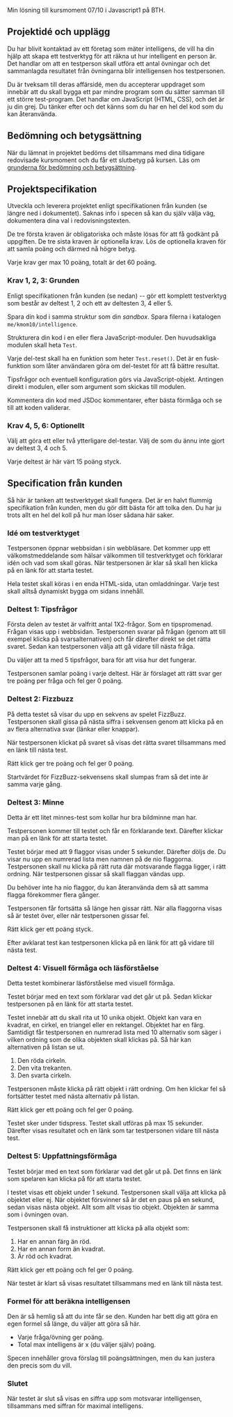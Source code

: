 Min lösning till kursmoment 07/10 i Javascript1 på BTH.

Projektidé och upplägg
--------------------------------------------------------------------

Du har blivit kontaktad av ett företag som mäter intelligens, de vill ha din hjälp att skapa ett testverktyg för att räkna ut hur intelligent en person är. Det handlar om att en testperson skall utföra ett antal övningar och det sammanlagda resultatet från övningarna blir intelligensen hos testpersonen. 

Du är tveksam till deras affärsidé, men du accepterar uppdraget som innebär att du skall bygga ett par mindre program som du sätter samman till ett större test-program. Det handlar om JavaScript (HTML, CSS), och det är ju din grej. Du tänker efter och det känns som du har en hel del kod som du kan återanvända.



Bedömning och betygsättning
--------------------------------------------------------------------

När du lämnat in projektet bedöms det tillsammans med dina tidigare redovisade kursmoment och du får ett slutbetyg på kursen. Läs om [grunderna för bedömning och betygsättning](https://dbwebb.se/kurser/faq/bedomning-och-betygsattning).

Projektspecifikation
--------------------------------------------------------------------

Utveckla och leverera projektet enligt specifikationen från kunden (se längre ned i dokumentet). Saknas info i specen så kan du själv välja väg, dokumentera dina val i redovisningstexten.

De tre första kraven är obligatoriska och måste lösas för att få godkänt på uppgiften. De tre sista kraven är optionella krav. Lös de optionella kraven för att samla poäng och därmed nå högre betyg.

Varje krav ger max 10 poäng, totalt är det 60 poäng.

### Krav 1, 2, 3: Grunden

Enligt specifikationen från kunden (se nedan) -- gör ett komplett testverktyg som består av deltest 1, 2 och ett av deltesten 3, 4 eller 5.

Spara din kod i samma struktur som din *sandbox*. Spara filerna i katalogen `me/kmom10/intelligence`.

Strukturera din kod i en eller flera JavaScript-moduler. Den huvudsakliga modulen skall heta `Test`.

Varje del-test skall ha en funktion som heter `Test.reset()`. Det är en fusk-funktion som låter användaren göra om del-testet för att få bättre resultat.

Tipsfrågor och eventuell konfiguration görs via JavaScript-objekt. Antingen direkt i modulen, eller som argument som skickas till modulen.

Kommentera din kod med JSDoc kommentarer, efter bästa förmåga och se till att koden validerar.

### Krav 4, 5, 6: Optionellt

Välj att göra ett eller två ytterligare del-testar. Välj de som du ännu inte gjort av deltest 3, 4 och 5.

Varje deltest är här värt 15 poäng styck.

Specification från kunden
--------------------------------------------------------------------

Så här är tanken att testverktyget skall fungera. Det är en halvt flummig specifikation från kunden, men du gör ditt bästa för att tolka den. Du har ju trots allt en hel del koll på hur man löser sådana här saker.

### Idé om testverktyget

Testpersonen öppnar webbsidan i sin webbläsare. Det kommer upp ett välkomstmeddelande som hälsar välkommen till testverktyget och förklarar idén och vad som skall göras. När testpersonen är klar så skall hen klicka på en länk för att starta testet.

Hela testet skall köras i en enda HTML-sida, utan omladdningar. Varje test skall alltså dynamiskt bygga om sidans innehåll.

### Deltest 1: Tipsfrågor

Första delen av testet är valfritt antal 1X2-frågor. Som en tipspromenad. Frågan visas upp i webbsidan. Testpersonen svarar på frågan (genom att till exempel klicka på svarsalternativen) och får därefter direkt se det rätta svaret. Sedan kan testpersonen välja att gå vidare till nästa fråga.

Du väljer att ta med 5 tipsfrågor, bara för att visa hur det fungerar.

Testpersonen samlar poäng i varje deltest. Här är förslaget att rätt svar ger tre poäng per fråga och fel ger 0 poäng.

### Deltest 2: Fizzbuzz

På detta testet så visar du upp en sekvens av spelet FizzBuzz. Testpersonen skall gissa på nästa siffra i sekvensen genom att klicka på en av flera alternativa svar (länkar eller knappar).

När testpersonen klickat på svaret så visas det rätta svaret tillsammans med en länk till nästa test.

Rätt klick ger tre poäng och fel ger 0 poäng.

Startvärdet för FizzBuzz-sekvensens skall slumpas fram så det inte är samma varje gång.

### Deltest 3: Minne

Detta är ett litet minnes-test som kollar hur bra bildminne man har.

Testpersonen kommer till testet och får en förklarande text. Därefter klickar man på en länk för att starta testet. 

Testet börjar med att 9 flaggor visas under 5 sekunder. Därefter döljs de. Du visar nu upp en numrerad lista men namnen på de nio flaggorna. Testpersonen skall nu klicka på rätt ruta där motsvarande flagga ligger, i rätt ordning. När testpersonen gissar så skall flaggan vändas upp.

Du behöver inte ha nio flaggor, du kan återanvända dem så att samma flagga förekommer flera gånger.

Testpersonen får fortsätta så länge hen gissar rätt. När alla flaggorna visas så är testet över, eller när testpersonen gissar fel.

Rätt klick ger ett poäng styck.

Efter avklarat test kan testpersonen klicka på en länk för att gå vidare till nästa test.

### Deltest 4: Visuell förmåga och läsförståelse

Detta testet kombinerar läsförståelse med visuell förmåga. 

Testet börjar med en text som förklarar vad det går ut på. Sedan klickar testpersonen på en länk för att starta testet.

Testet innebär att du skall rita ut 10 unika objekt. Objekt kan vara en kvadrat, en cirkel, en triangel eller en rektangel. Objektet har en färg. Samtidigt får testpersonen en numrerad lista med 10 alternativ som säger i vilken ordning som de olika objekten skall klickas på. Så här kan alternativen på listan se ut.

1. Den röda cirkeln.
2. Den vita trekanten.
3. Den svarta cirkeln.

Testpersonen måste klicka på rätt objekt i rätt ordning. Om hen klickar fel så fortsätter testet med nästa alternativ på listan. 

Rätt klick ger ett poäng och fel ger 0 poäng.

Testet sker under tidspress. Testet skall utföras på max 15 sekunder. Därefter visas resultatet och en länk som tar testpersonen vidare till nästa test.

### Deltest 5: Uppfattningsförmåga

Testet börjar med en text som förklarar vad det går ut på. Det finns en länk som spelaren kan klicka på för att starta testet.

I testet visas ett objekt under 1 sekund. Testpersonen skall välja att klicka på objektet eller ej. När objektet försvinner så är det en paus på en sekund, sedan visas nästa objekt. Allt som allt visas tio objekt. Objekten är samma som i övningen ovan.

Testpersonen skall få instruktioner att klicka på alla objekt som:

1. Har en annan färg än röd.
2. Har en annan form än kvadrat.
3. Är röd och kvadrat.

Rätt klick ger ett poäng och fel ger 0 poäng.

När testet är klart så visas resultatet tillsammans med en länk till nästa test.

### Formel för att beräkna intelligensen

Den är så hemlig så att du inte får se den. Kunden har bett dig att göra en egen formel så länge, du väljer att göra så här. 

* Varje fråga/övning ger poäng. 
* Total max intelligens är x (du väljer själv) poäng. 

Specen innehåller grova förslag till poängsättningen, men du kan justera den precis som du vill.

### Slutet

När testet är slut så visas en siffra upp som motsvarar intelligensen, tillsammans med siffran för maximal intelligens.
